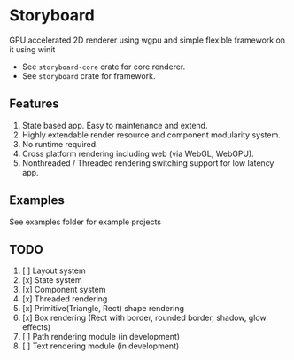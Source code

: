 # Storyboard
GPU accelerated 2D renderer using wgpu and simple flexible framework on it using winit

* See `storyboard-core` crate for core renderer.
* See `storyboard` crate for framework.

## Features
1. State based app. Easy to maintenance and extend.
2. Highly extendable render resource and component modularity system.
3. No runtime required.
4. Cross platform rendering including web (via WebGL, WebGPU).
5. Nonthreaded / Threaded rendering switching support for low latency app.

## Examples
See examples folder for example projects

## TODO
1. [ ] Layout system
2. [x] State system
3. [x] Component system
4. [x] Threaded rendering
5. [x] Primitive(Triangle, Rect) shape rendering
6. [x] Box rendering (Rect with border, rounded border, shadow, glow effects)
7. [ ] Path rendering module (in development)
8. [ ] Text rendering module (in development)
